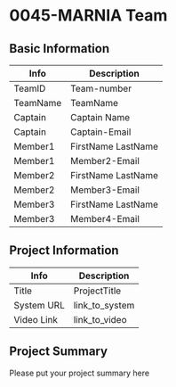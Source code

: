 # 0045-MARNIA Team

## Basic Information

|   Info      |        Description     |
| ----------- | ---------------------- |
| TeamID      |         Team-number      |
| TeamName    |     TeamName|
| Captain     |  Captain Name |
| Captain     |      Captain-Email     |
| Member1     |  FirstName LastName |
| Member1     |      Member2-Email     |
| Member2     |   FirstName LastName   |
| Member2     |      Member3-Email     |
| Member3     |   FirstName LastName   |
| Member3     |      Member4-Email     |

## Project Information

|   Info      |        Description     |
| ----------- | ---------------------- |
|  Title      |       ProjectTitle     |
| System URL  |      link_to_system    |
| Video Link  |      link_to_video     |

## Project Summary
Please put your project summary here
